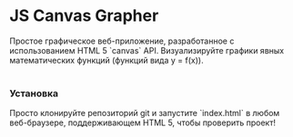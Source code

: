<h1>JS Canvas Grapher</h1>
Простое графическое веб-приложение, разработанное с использованием HTML 5 `canvas` API. Визуализируйте графики явных математических функций (функций вида y = f(x)).
<br>
<br>
<h3>Установка</h3>
Просто клонируйте репозиторий git и запустите `index.html` в любом веб-браузере, поддерживающем HTML 5, чтобы проверить проект!
